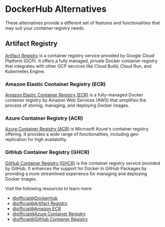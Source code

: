 # DockerHub Alternatives

These alternatives provide a different set of features and functionalities that may suit your container registry needs.

## Artifact Registry

[Artifact Registry](https://cloud.google.com/artifact-registry) is a container registry service provided by Google Cloud Platform (GCP). It offers a fully managed, private Docker container registry that integrates with other GCP services like Cloud Build, Cloud Run, and Kubernetes Engine.

### Amazon Elastic Container Registry (ECR)

[Amazon Elastic Container Registry (ECR)](https://aws.amazon.com/ecr/) is a fully-managed Docker container registry by Amazon Web Services (AWS) that simplifies the process of storing, managing, and deploying Docker images.

### Azure Container Registry (ACR)

[Azure Container Registry (ACR)](https://azure.microsoft.com/en-us/services/container-registry/) is Microsoft Azure's container registry offering. It provides a wide range of functionalities, including geo-replication for high availability.

### GitHub Container Registry (GHCR)

[GitHub Container Registry (GHCR)](https://docs.github.com/en/packages/guides/about-github-container-registry) is the container registry service provided by GitHub. It enhances the support for Docker in GitHub Packages by providing a more streamlined experience for managing and deploying Docker images.

Visit the following resources to learn more:

- [@official@DockerHub](https://hub.docker.com/)
- [@official@Artifact Registry](https://cloud.google.com/artifact-registry)
- [@official@Amazon ECR](https://aws.amazon.com/ecr/)
- [@official@Azure Container Registry](https://azure.microsoft.com/en-in/products/container-registry)
- [@official@GitHub Container Registry](https://docs.github.com/en/packages/guides/about-github-container-registry)
